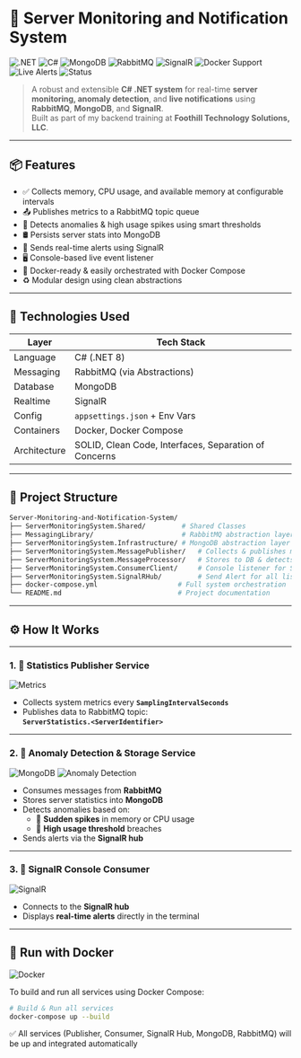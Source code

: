 # 🚀 Server Monitoring and Notification System

![.NET](https://img.shields.io/badge/.NET-8.0-blueviolet?logo=dotnet&logoColor=white)
![C#](https://img.shields.io/badge/C%23-Modern%20Backend-brightgreen?logo=csharp)
![MongoDB](https://img.shields.io/badge/Database-MongoDB-green?logo=mongodb)
![RabbitMQ](https://img.shields.io/badge/Messaging-RabbitMQ-ff6600?logo=rabbitmq)
![SignalR](https://img.shields.io/badge/Realtime-SignalR-blue?logo=signalr)
![Docker Support](https://img.shields.io/badge/Docker-Supported-2496ED?logo=docker)
![Live Alerts](https://img.shields.io/badge/Live_Notifications-Enabled-yellow?logo=livechat)
![Status](https://img.shields.io/badge/System-Real--Time-critical?logo=dotnet)

> A robust and extensible **C# .NET system** for real-time **server monitoring, anomaly detection**, and **live notifications** using **RabbitMQ**, **MongoDB**, and **SignalR**.  
> Built as part of my backend training at **Foothill Technology Solutions, LLC**.

---

## 📦 Features

- ✅ Collects memory, CPU usage, and available memory at configurable intervals
- 📤 Publishes metrics to a RabbitMQ topic queue
- 🧠 Detects anomalies & high usage spikes using smart thresholds
- 🛢 Persists server stats into MongoDB
- 📡 Sends real-time alerts using SignalR
- 🖥 Console-based live event listener
- 🐳 Docker-ready & easily orchestrated with Docker Compose
- ♻️ Modular design using clean abstractions

---

## 🧰 Technologies Used

| Layer        | Tech Stack |
|--------------|------------|
| Language     | C# (.NET 8) |
| Messaging    | RabbitMQ (via Abstractions) |
| Database     | MongoDB |
| Realtime     | SignalR |
| Config       | `appsettings.json` + Env Vars |
| Containers   | Docker, Docker Compose |
| Architecture | SOLID, Clean Code, Interfaces, Separation of Concerns |

---

## 📁 Project Structure

```bash
Server-Monitoring-and-Notification-System/
├── ServerMonitoringSystem.Shared/         # Shared Classes
├── MessagingLibrary/                      # RabbitMQ abstraction layer
├── ServerMonitoringSystem.Infrastructure/ # MongoDB abstraction layer
├── ServerMonitoringSystem.MessagePublisher/   # Collects & publishes metrics
├── ServerMonitoringSystem.MessageProcessor/   # Stores to DB & detects anomalies and Sends alerts via SignalR    
├── ServerMonitoringSystem.ConsumerClient/     # Console listener for SignalR
├── ServerMonitoringSystem.SignalRHub/         # Send Alert for all listeners
├── docker-compose.yml                    # Full system orchestration
└── README.md                             # Project documentation
```
---

## ⚙️ How It Works

---

### 1. 🧪 Statistics Publisher Service

![Metrics](https://img.shields.io/badge/System%20Metrics-Memory%20%7C%20CPU-blue?style=flat-square&logo=monitor)

- Collects system metrics every **`SamplingIntervalSeconds`**
- Publishes data to RabbitMQ topic:  
  **`ServerStatistics.<ServerIdentifier>`**

---

### 2. 🧠 Anomaly Detection & Storage Service

![MongoDB](https://img.shields.io/badge/Storage-MongoDB-green?style=flat-square&logo=mongodb)
![Anomaly Detection](https://img.shields.io/badge/Detection-Anomalies%20%7C%20High%20Usage-red?style=flat-square&logo=ai)

- Consumes messages from **RabbitMQ**
- Stores server statistics into **MongoDB**
- Detects anomalies based on:
  - 🧠 **Sudden spikes** in memory or CPU usage
  - 🚨 **High usage threshold** breaches
- Sends alerts via the **SignalR hub**

---

### 3. 📡 SignalR Console Consumer

![SignalR](https://img.shields.io/badge/Realtime-Console%20Alerts-blue?style=flat-square&logo=dotnet)

- Connects to the **SignalR hub**
- Displays **real-time alerts** directly in the terminal

---

## 🐳 Run with Docker

![Docker](https://img.shields.io/badge/Docker-Compose%20Support-2496ED?style=flat-square&logo=docker)

To build and run all services using Docker Compose:

```bash
# Build & Run all services
docker-compose up --build
```

✅ All services (Publisher, Consumer, SignalR Hub, MongoDB, RabbitMQ) will be up and integrated automatically
